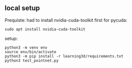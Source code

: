 

## local setup

Prequiste:
had to install nvidia-cuda-toolkit first for pycuda:
```
sudo apt install nvidia-cuda-toolkit
```

setup:
```
python3 -m venv env
source env/bin/activate
python3 -m pip install -r learning3d/requirements.txt
python3 test_pointnet.py
```
